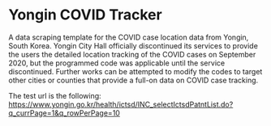# Yongin COVID Tracker
A data scraping template for the COVID case location data from Yongin, South Korea. Yongin City Hall officially discontinued its services to provide the users the detailed location tracking of the COVID cases on September 2020, but the programmed code was applicable until the service discontinued. Further works can be attempted to modify the codes to target other cities or counties that provide a full-on data on COVID case tracking.

The test url is the following: https://www.yongin.go.kr/health/ictsd/INC_selectIctsdPatntList.do?q_currPage=1&q_rowPerPage=10
